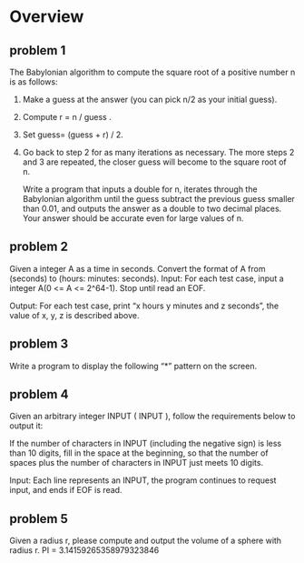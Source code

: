 # Overview
## problem 1
The Babylonian algorithm to compute the square root of a positive number n is as follows:
1. Make a guess at the answer (you can pick n/2 as your initial guess).
2. Compute r = n / guess .
3. Set guess= (guess + r) / 2.
4. Go back to step 2 for as many iterations as necessary. The more steps 2 and 3 are repeated, the closer guess will become to the square root of n.

   Write a program that inputs a double for n, iterates through the Babylonian algorithm until the guess subtract the previous guess smaller than 0.01, and outputs the answer as a double to two decimal places. Your answer should be accurate even for large values of n.

## problem 2
Given a integer A as a time in seconds. 
Convert the format of A from (seconds) to (hours: minutes: seconds).
Input:
For each test case, input a integer A(0 <= A <= 2^64-1). Stop until read an EOF.

Output:
For each test case, print “x hours y minutes and z seconds”, the value of x, y, z is described above.

## problem 3
Write a program to display the following “*” pattern on the screen.

## problem 4
Given an arbitrary integer INPUT ( INPUT ), follow the requirements below to 
output it:


If the number of characters in INPUT (including the negative sign) is less 
than 10 digits, fill in the space at the beginning, so that the number of 
spaces plus the number of characters in INPUT just meets 10 digits.

Input:
Each line represents an INPUT, the program continues to request input, and ends if EOF is read.

## problem 5
Given a radius r, please compute and output the volume of a sphere with radius 
r.
PI = 3.14159265358979323846
